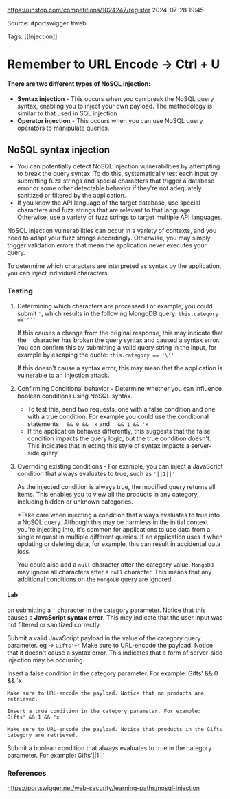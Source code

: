 https://unstop.com/competitions/1024247/register
2024-07-28 19:45

Source: #portswigger #web 

Tags: [[Injection]]
# Remember to URL Encode -> Ctrl + U

#### There are two different types of NoSQL injection:

- **Syntax injection** - This occurs when you can break the NoSQL query syntax, enabling you to inject your own payload. The methodology is similar to that used in SQL injection
- **Operator injection** - This occurs when you can use NoSQL query operators to manipulate queries.
## NoSQL syntax injection

- You can potentially detect NoSQL injection vulnerabilities by attempting to break the query syntax. To do this, systematically test each input by submitting fuzz strings and special characters that trigger a database error or some other detectable behavior if they're not adequately sanitized or filtered by the application.
- If you know the API language of the target database, use special characters and fuzz strings that are relevant to that language. Otherwise, use a variety of fuzz strings to target multiple API languages.

NoSQL injection vulnerabilities can occur in a variety of contexts, and you need to adapt your fuzz strings accordingly. Otherwise, you may simply trigger validation errors that mean the application never executes your query. 

 To determine which characters are interpreted as syntax by the application, you can inject individual characters. 
### Testing

1. Determining which characters are processed
	For example, you could submit `'`, which results in the following MongoDB query:
	`this.category == '''`
	
	If this causes a change from the original response, this may indicate that the `'` character has broken the query syntax and caused a syntax error. You can confirm this by submitting a valid query string in the input, for example by escaping the quote:
	`this.category == '\''`
	
	If this doesn't cause a syntax error, this may mean that the application is vulnerable to an injection attack.

2. Confirming Conditional behavior - Determine whether you can influence boolean conditions using NoSQL syntax.
	- To test this, send two requests, one with a false condition and one with a true condition. For example you could use the conditional statements `' && 0 && 'x` and `' && 1 && 'x` 
	- If the application behaves differently, this suggests that the false condition impacts the query logic, but the true condition doesn't. This indicates that injecting this style of syntax impacts a server-side query. 

3. Overriding existing conditions - 
	 For example, you can inject a JavaScript condition that always evaluates to true, such as `'||1||'`
	 
	As the injected condition is always true, the modified query returns all items. This enables you to view all the products in any category, including hidden or unknown categories.
	
	*Take care when injecting a condition that always evaluates to true into a NoSQL query. Although this may be harmless in the initial context you're injecting into, it's common for applications to use data from a single request in multiple different queries. If an application uses it when updating or deleting data, for example, this can result in accidental data loss.
	
	You could also add a `null` character after the category value. `MongoDB` may ignore all characters after a `null` character. This means that any additional conditions on the `MongoDB` query are ignored.
#### Lab

on submitting a `'` character in the category parameter. Notice that this causes a **JavaScript syntax error**. This may indicate that the user input was not filtered or sanitized correctly.

Submit a valid JavaScript payload in the value of the category query parameter. eg -> `Gifts'+'`
Make sure to URL-encode the payload. Notice that it doesn't cause a syntax error. This indicates that a form of server-side injection may be occurring.

Insert a false condition in the category parameter. For example:
    Gifts' && 0 && 'x

    Make sure to URL-encode the payload. Notice that no products are retrieved.

    Insert a true condition in the category parameter. For example:
    Gifts' && 1 && 'x

    Make sure to URL-encode the payload. Notice that products in the Gifts category are retrieved.

Submit a boolean condition that always evaluates to true in the category parameter. For example:
Gifts'||1||'







### References
https://portswigger.net/web-security/learning-paths/nosql-injection